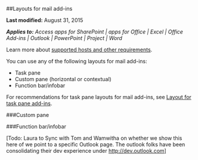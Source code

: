 ##Layouts for mail add-ins

**Last modified:** August 31, 2015

***Applies to:** Access apps for SharePoint | apps for Office | Excel | Office Add-ins | Outlook | PowerPoint | Project | Word*

Learn more about [supported hosts and other requirements](https://msdn.microsoft.com/EN-US/library/office/dn833104.aspx).

You can use any of the following layouts for mail add-ins:

- Task pane
- Custom pane (horizontal or contextual)
- Function bar/infobar

For recommendations for task pane layouts for mail add-ins, see [Layout for task pane add-ins](TaskpaneAddin.md).

###Custom pane

###Function bar/infobar


[Todo: Laura to Sync with Tom and Wamwitha on whether we show this here of we point to a specific Outlook page. The outlook folks have been consolidating their dev experience under http://dev.outlook.com] 